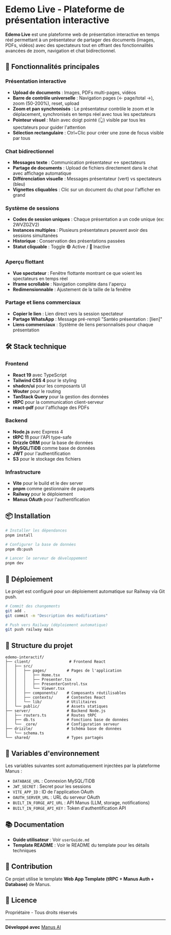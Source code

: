 # Edemo Live - Plateforme de présentation interactive

**Edemo Live** est une plateforme web de présentation interactive en temps réel permettant à un présentateur de partager des documents (images, PDFs, vidéos) avec des spectateurs tout en offrant des fonctionnalités avancées de zoom, navigation et chat bidirectionnel.

## 🎯 Fonctionnalités principales

### Présentation interactive
- **Upload de documents** : Images, PDFs multi-pages, vidéos
- **Barre de contrôle universelle** : Navigation pages (← page/total →), zoom (50-200%), reset, upload
- **Zoom et pan synchronisés** : Le présentateur contrôle le zoom et le déplacement, synchronisés en temps réel avec tous les spectateurs
- **Pointeur visuel** : Main avec doigt pointé (👆) visible par tous les spectateurs pour guider l'attention
- **Sélection rectangulaire** : Ctrl+Clic pour créer une zone de focus visible par tous

### Chat bidirectionnel
- **Messages texte** : Communication présentateur ↔ spectateurs
- **Partage de documents** : Upload de fichiers directement dans le chat avec affichage automatique
- **Différenciation visuelle** : Messages présentateur (vert) vs spectateurs (bleu)
- **Vignettes cliquables** : Clic sur un document du chat pour l'afficher en grand

### Système de sessions
- **Codes de session uniques** : Chaque présentation a un code unique (ex: 2WVZGZV2)
- **Instances multiples** : Plusieurs présentateurs peuvent avoir des sessions simultanées
- **Historique** : Conservation des présentations passées
- **Statut cliquable** : Toggle 🟢 Active / 🔴 Inactive

### Aperçu flottant
- **Vue spectateur** : Fenêtre flottante montrant ce que voient les spectateurs en temps réel
- **Iframe scrollable** : Navigation complète dans l'aperçu
- **Redimensionnable** : Ajustement de la taille de la fenêtre

### Partage et liens commerciaux
- **Copier le lien** : Lien direct vers la session spectateur
- **Partage WhatsApp** : Message pré-rempli "Santéo présentation : [lien]"
- **Liens commerciaux** : Système de liens personnalisés pour chaque présentation

## 🛠️ Stack technique

### Frontend
- **React 19** avec TypeScript
- **Tailwind CSS 4** pour le styling
- **shadcn/ui** pour les composants UI
- **Wouter** pour le routing
- **TanStack Query** pour la gestion des données
- **tRPC** pour la communication client-serveur
- **react-pdf** pour l'affichage des PDFs

### Backend
- **Node.js** avec Express 4
- **tRPC 11** pour l'API type-safe
- **Drizzle ORM** pour la base de données
- **MySQL/TiDB** comme base de données
- **JWT** pour l'authentification
- **S3** pour le stockage des fichiers

### Infrastructure
- **Vite** pour le build et le dev server
- **pnpm** comme gestionnaire de paquets
- **Railway** pour le déploiement
- **Manus OAuth** pour l'authentification

## 📦 Installation

```bash
# Installer les dépendances
pnpm install

# Configurer la base de données
pnpm db:push

# Lancer le serveur de développement
pnpm dev
```

## 🚀 Déploiement

Le projet est configuré pour un déploiement automatique sur Railway via Git push.

```bash
# Commit des changements
git add .
git commit -m "Description des modifications"

# Push vers Railway (déploiement automatique)
git push railway main
```

## 📝 Structure du projet

```
edemo-interactif/
├── client/                 # Frontend React
│   ├── src/
│   │   ├── pages/         # Pages de l'application
│   │   │   ├── Home.tsx
│   │   │   ├── Presenter.tsx
│   │   │   ├── PresenterControl.tsx
│   │   │   └── Viewer.tsx
│   │   ├── components/    # Composants réutilisables
│   │   ├── contexts/      # Contextes React
│   │   └── lib/           # Utilitaires
│   └── public/            # Assets statiques
├── server/                # Backend Node.js
│   ├── routers.ts         # Routes tRPC
│   ├── db.ts              # Fonctions base de données
│   └── _core/             # Configuration serveur
├── drizzle/               # Schéma base de données
│   └── schema.ts
└── shared/                # Types partagés
```

## 🔑 Variables d'environnement

Les variables suivantes sont automatiquement injectées par la plateforme Manus :

- `DATABASE_URL` : Connexion MySQL/TiDB
- `JWT_SECRET` : Secret pour les sessions
- `VITE_APP_ID` : ID de l'application OAuth
- `OAUTH_SERVER_URL` : URL du serveur OAuth
- `BUILT_IN_FORGE_API_URL` : API Manus (LLM, storage, notifications)
- `BUILT_IN_FORGE_API_KEY` : Token d'authentification API

## 📚 Documentation

- **Guide utilisateur** : Voir `userGuide.md`
- **Template README** : Voir le README du template pour les détails techniques

## 🤝 Contribution

Ce projet utilise le template **Web App Template (tRPC + Manus Auth + Database)** de Manus.

## 📄 Licence

Propriétaire - Tous droits réservés

---

**Développé avec** [Manus AI](https://manus.im)

